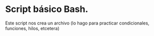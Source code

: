 # Script básico Bash.
Este script nos crea un archivo (lo hago para practicar condicionales, funciones, hilos, etcetera)
